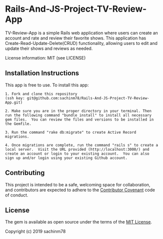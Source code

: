 # Rails-And-JS-Project-TV-Review-App

TV-Review-App is a simple Rails web application where users can create an account and rate and review their favorite shows. This application has Create-Read-Update-Delete(CRUD) functionality, allowing users to edit and update their shows and reviews as needed.  

License information: MIT (see LICENSE)

## Installation Instructions

This app is free to use.  To install this app: 

    1. Fork and clone this repository 
    (ssh key: git@github.com:sachinm78/Rails-And-JS-Project-TV-Review-App.git)
    
    2. Make sure you are in the proper directory in your terminal. Then run the following command "bundle install" to install all necessary gem files.  You can review the files and versions to be installed in the Gemfile.  
    
    3. Run the command "rake db:migrate" to create Active Record migrations. 
    
    4. Once migrations are complete, run the command "rails s" to create a local server.  Visit the URL provided (http://localhost:3000/) and create an account or login to your existing account.  You can also sign up and/or login using your existing Github account.

## Contributing

This project is intended to be a safe, welcoming space for collaboration, and contributors are expected to adhere to the [Contributor Covenant](http://contributor-covenant.org) code of conduct.

## License

The gem is available as open source under the terms of the [MIT License](https://opensource.org/licenses/MIT).

Copyright (c) 2019 sachinm78